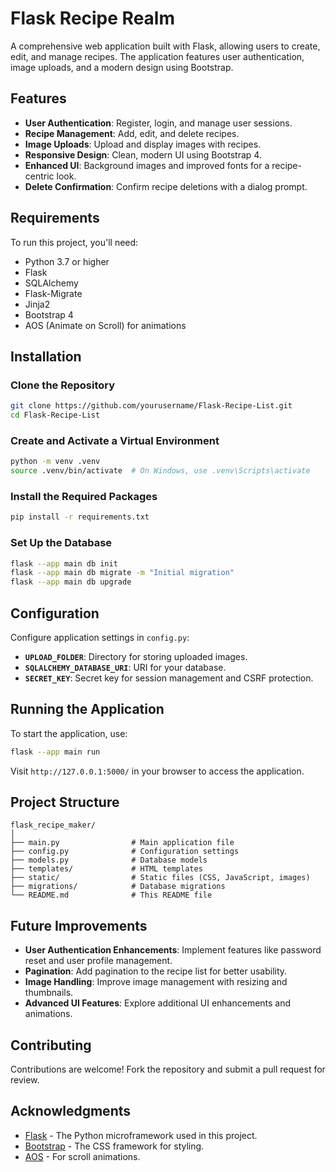 # Flask Recipe Realm

A comprehensive web application built with Flask, allowing users to create, edit, and manage recipes. The application features user authentication, image uploads, and a modern design using Bootstrap.

## Features

- **User Authentication**: Register, login, and manage user sessions.
- **Recipe Management**: Add, edit, and delete recipes.
- **Image Uploads**: Upload and display images with recipes.
- **Responsive Design**: Clean, modern UI using Bootstrap 4.
- **Enhanced UI**: Background images and improved fonts for a recipe-centric look.
- **Delete Confirmation**: Confirm recipe deletions with a dialog prompt.

## Requirements

To run this project, you'll need:

- Python 3.7 or higher
- Flask
- SQLAlchemy
- Flask-Migrate
- Jinja2
- Bootstrap 4
- AOS (Animate on Scroll) for animations

## Installation

### Clone the Repository

```bash
git clone https://github.com/yourusername/Flask-Recipe-List.git
cd Flask-Recipe-List
```

### Create and Activate a Virtual Environment

```bash
python -m venv .venv
source .venv/bin/activate  # On Windows, use .venv\Scripts\activate
```

### Install the Required Packages

```bash
pip install -r requirements.txt
```

### Set Up the Database

```bash
flask --app main db init
flask --app main db migrate -m "Initial migration"
flask --app main db upgrade
```

## Configuration

Configure application settings in `config.py`:

- **`UPLOAD_FOLDER`**: Directory for storing uploaded images.
- **`SQLALCHEMY_DATABASE_URI`**: URI for your database.
- **`SECRET_KEY`**: Secret key for session management and CSRF protection.

## Running the Application

To start the application, use:

```bash
flask --app main run
```

Visit `http://127.0.0.1:5000/` in your browser to access the application.

## Project Structure

```
flask_recipe_maker/
│
├── main.py                # Main application file
├── config.py              # Configuration settings
├── models.py              # Database models
├── templates/             # HTML templates
├── static/                # Static files (CSS, JavaScript, images)
├── migrations/            # Database migrations
└── README.md              # This README file
```

## Future Improvements

- **User Authentication Enhancements**: Implement features like password reset and user profile management.
- **Pagination**: Add pagination to the recipe list for better usability.
- **Image Handling**: Improve image management with resizing and thumbnails.
- **Advanced UI Features**: Explore additional UI enhancements and animations.

## Contributing

Contributions are welcome! Fork the repository and submit a pull request for review.

## Acknowledgments

- [Flask](https://flask.palletsprojects.com/) - The Python microframework used in this project.
- [Bootstrap](https://getbootstrap.com/) - The CSS framework for styling.
- [AOS](https://michalsnik.github.io/aos/) - For scroll animations.
